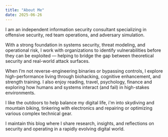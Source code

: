```yaml
---
title: "About Me"
date: 2025-06-26
---
```


I am an independent information security consultant specializing in offensive security, red team operations, and adversary simulation. 

With a strong foundation in systems security, threat modeling, and operational risk, I work with organizations to identify vulnerabilities before they can be exploited — helping to bridge the gap between theoretical security and real-world attack surfaces.

When I’m not reverse-engineering binaries or bypassing controls, I explore high-performance living through biohacking,
cognitive enhancement, and strength training. I also enjoy reading, travel, psychology, finance and exploring how humans
and systems interact (and fail) in high-stakes environments. 

I like the outdoors to help balance my digital life, i'm into skydiving and mountain biking, tinkering with electronics
and repairing or optimizing various complex technical gear.

I maintain this blog where I share research, insights, and reflections on security and operating in a rapidly evolving digital world.



